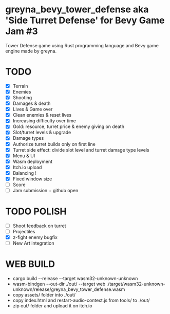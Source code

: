 # greyna_bevy_tower_defense aka 'Side Turret Defense' for Bevy Game Jam #3
Tower Defense game using Rust programming language and Bevy game engine made by greyna.

# TODO
- [x] Terrain
- [x] Enemies
- [x] Shooting
- [x] Damages & death
- [x] Lives & Game over
- [x] Clean enemies & reset lives
- [x] Increasing difficulty over time
- [X] Gold: resource, turret price & enemy giving on death
- [x] Slot/turret levels & upgrade
- [x] Damage types
- [x] Authorize turret builds only on first line
- [x] Turret side effect: divide slot level and turret damage type levels
- [x] Menu & UI
- [x] Wasm deployment
- [x] Itch.io upload
- [x] Balancing !
- [x] Fixed window size
- [ ] Score
- [ ] Jam submission + github open

# TODO POLISH
- [ ] Shoot feedback on turret
- [ ] Projectiles
- [x] z-fight enemy bugfix
- [ ] New Art integration

# WEB BUILD
- cargo build --release --target wasm32-unknown-unknown
- wasm-bindgen --out-dir ./out/ --target web ./target/wasm32-unknown-unknown/release/greyna_bevy_tower_defense.wasm
- copy assets/ folder into ./out/
- copy index.html and restart-audio-context.js from tools/ to ./out/
- zip out/ folder and upload it on itch.io